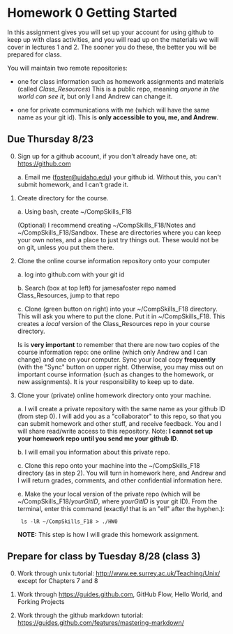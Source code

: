 # Homework 0 Getting Started

In this assignment gives you will set up your account for using github to keep up with class activities, and you will read up on the materials we will cover in lectures 1 and 2. The sooner you do these, the better you will be prepared for class.

You will maintain two remote repositories: 

- one for class information such as homework assignments and materials (called *Class_Resources*) This is a public repo, meaning *anyone in the world can see it*, but only I and Andrew can change it.

- one for private communications with me (which will have the same name as your git id). This is **only accessible to you, me, and Andrew**.

## Due **Thursday 8/23**

0. Sign up for a github account, if you don’t already have one, at: https://github.com

	a. Email me (foster@uidaho.edu) your github id. Without this, you can't submit homework, and I can't grade it.

1. Create directory for the course. 

	a. Using bash, create ~/CompSkills_F18

	(Optional) I recommend creating ~/CompSkills_F18/Notes and ~/CompSkills_F18/Sandbox. These are directories where you can keep your own notes, and a place to just try things out. These would not be on git, unless you put them there.
	
2. Clone the online course information repository onto your computer

	a. log into github.com with your git id
	
	b. Search (box at top left) for jamesafoster repo named Class_Resources, jump to that repo
	
	c. Clone (green button on right) into your ~/CompSkills_F18 directory. This will ask you where to put the clone. Put it in ~/CompSkills_F18. This creates a *local* version of the Class_Resources repo in your course directory. 
	
	Is is **very important** to remember that there are now two copies of the course information repo: one online (which only Andrew and I can change) and one on your computer. Sync your local copy **frequently** (with the "Sync" button on upper right. Otherwise, you may miss out on important course information (such as changes to the homework, or new assignments). It is your responsibility to keep up to date.

3. Clone your (private) online homework directory onto your machine.

	a. I will create a private repository with the same name as your github ID (from step 0). I will add you as a "collaborator" to this repo, so that you can submit homework and other stuff, and receive feedback. You and I will share read/write access to this repository. Note: **I cannot set up your homework repo until you send me your github ID**. 

	b. I will email you information about this private repo. 
	
	c. Clone this repo onto your machine into the ~/CompSkills_F18 directory (as in step 2). You will turn in homework here, and Andrew and I will return grades, comments, and other confidential information here. 
		
	e. Make the your local version of the private repo (which will be ~/CompSkills_F18/*yourGitID*, where *yourGitID* is your git ID). From the terminal, enter this command (exactly! that is an "ell" after the hyphen.):
		
		ls -lR ~/CompSkills_F18 > ./HW0
		
	**NOTE:** This step is how I will grade this homework assignment.

## Prepare for class by **Tuesday 8/28 (class 3)**

0. Work through unix tutorial: http://www.ee.surrey.ac.uk/Teaching/Unix/ except for Chapters 7 and 8 

1. Work through https://guides.github.com, GitHub Flow, Hello World, and Forking Projects

2. Work through the github markdown tutorial: https://guides.github.com/features/mastering-markdown/ 
